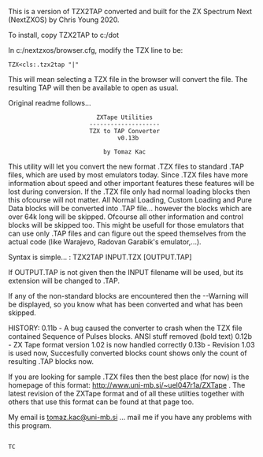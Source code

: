 This is a version of TZX2TAP converted and built for the ZX Spectrum Next
(NextZXOS) by Chris Young 2020.

To install, copy TZX2TAP to c:/dot

In c:/nextzxos/browser.cfg, modify the TZX line to be:

    TZX<cls:.tzx2tap "|"

This will mean selecting a TZX file in the browser will convert the file.
The resulting TAP will then be available to open as usual.

Original readme follows...




                             ZXTape Utilities
                           --------------------
                           TZX to TAP Converter
                                   v0.13b

                               by Tomaz Kac

  This utility will let you convert the new format .TZX files to standard
.TAP files, which are used by most emulators today. Since .TZX files have more
information about speed and other important features these features will be
lost during conversion. If the .TZX file only had normal loading blocks then
this ofcourse will not matter. All Normal Loading, Custom Loading and Pure
Data blocks will be converted into .TAP file... however the blocks which are
over 64k long will be skipped. Ofcourse all other information and control
blocks will be skipped too.
  This might be usefull for those emulators that can use only .TAP files and
can figure out the speed themselves from the actual code (like Warajevo,
Radovan Garabik's emulator,...).

  Syntax is simple... :  TZX2TAP INPUT.TZX [OUTPUT.TAP]

  If OUTPUT.TAP is not given then the INPUT filename will be used, but its
extension will be changed to .TAP.

  If any of the non-standard blocks are encountered then the --Warning will
be displayed, so you know what has been converted and what has been skipped.


HISTORY: 0.11b  - A bug caused the converter to crash when the TZX file
                  contained Sequence of Pulses blocks.
                  ANSI stuff removed (bold text)
         0.12b  - ZX Tape format version 1.02 is now handled correctly
         0.13b  - Revision 1.03 is used now, Succesfully converted blocks
                  count shows only the count of resulting .TAP blocks now.


  If you are looking for sample .TZX files then the best place (for now) is
the homepage of this format:  http://www.uni-mb.si/~uel047r1a/ZXTape .
The latest revision of the ZXTape format and of all these utilties together
with others that use this format can be found at that page too.

  My email is   tomaz.kac@uni-mb.si   ... mail me if you have any problems
with this program.

                                                                            TC
